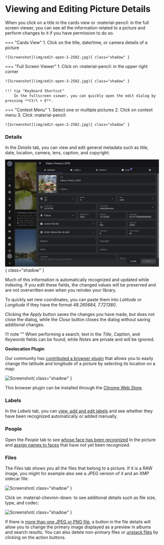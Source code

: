 # Viewing and Editing Picture Details

When you click on a title in the cards view or :material-pencil: in the full screen viewer, you can see all the information related to a picture and perform changes to it if you have permission to do so.

=== "Cards View"
     1. Click on the title, date/time, or camera details of a picture

    ![Screenshot](img/edit-open-1-2502.jpg){ class="shadow" }

=== "Full Screen Viewer"
     1. Click on :material-pencil: in the upper right corner

    ![Screenshot](img/edit-open-3-2502.jpg){ class="shadow" }

    !!! tip "Keyboard Shortcut"
        In the fullscreen viewer, you can quickly open the edit dialog by pressing **Ctrl + E**.
=== "Context Menu"
     1. Select one or multiple pictures
     2. Click on context menu
     3. Click :material-pencil:

    ![Screenshot](img/edit-open-2-2502.jpg){ class="shadow" }

### Details ###

In the *Details* tab, you can view and edit general metadata such as title, date, location, camera, lens, caption, and copyright:

![Screenshot](img/edit-details-2502.jpg){ class="shadow" }

Much of this information is automatically recognized and updated while indexing. If you edit these fields, the changed values will be preserved and are not overwritten even when you reindex your library.

To quickly set new coordinates, you can paste them into *Latitude* or *Longitude* if they have the format *48.265684, 7.721380*.

Clicking the *Apply* button saves the changes you have made, but does not close the dialog, while the *Close* button closes the dialog without saving additional changes.

!!! note ""
    When performing a search, text in the *Title*, *Caption*, and *Keywords* fields can be found, while *Notes* are private and will be ignored.
    
**Geolocation Plugin**

Our community has [contributed a browser plugin](https://github.com/andyvalerio/photoprism-geolocation) that allows you to easily change the latitude and longitude of a picture by selecting its location on a map:

![Screenshot](https://valerio.nu/maps/geolocation.jpg){ class="shadow" }

This browser plugin can be installed through the [Chrome Web Store](https://chrome.google.com/webstore/detail/geolocation-plugin-for-ph/oggmpodnbdcmfiognbkkeffacpeaifch).
    
### Labels ###

In the *Labels* tab, you can [view, add and edit labels](labels.md) and see whether they have been recognized automatically or added manually.

### People ###

Open the *People* tab to see [whose face has been recognized](people.md#change-people-assignments) in the picture and [assign names to faces](people.md#assign-names-to-faces) that have not yet been recognized.

### Files ###

The *Files* tab shows you all the files that belong to a picture. If it is a RAW image, you might for example also see a JPEG version of it and an XMP sidecar file:

![Screenshot](img/edit-files-1-2503.jpg){ class="shadow" }

Click on :material-chevron-down: to see additional details such as file size, type, and codec: 

![Screenshot](img/edit-files-2-2503.jpg){ class="shadow" }

If there is [more than one JPEG or PNG file](stacks.md), a button in the file details will allow you to change the primary image displayed as a preview in albums and search results. You can also delete non-primary files or [unstack files](stacks.md) by clicking on the action buttons.